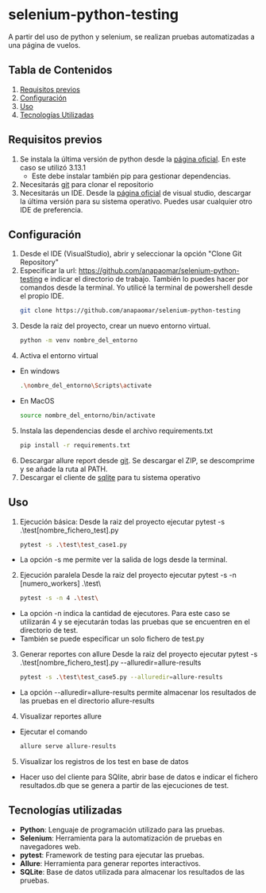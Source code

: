 # selenium-python-testing

A partir del uso de python y selenium, se realizan pruebas automatizadas a una página de vuelos.

## Tabla de Contenidos

1. [Requisitos previos](#requisitos-previos)
2. [Configuración](#configuración)
3. [Uso](#uso)
4. [Tecnologías Utilizadas](#tecnologías-utilizadas)

## Requisitos previos
1. Se instala la última versión de python desde la [página oficial](https://www.python.org/downloads/). En este caso se utilizó 3.13.1
    - Este debe instalar también pip para gestionar dependencias.
2. Necesitarás [git](https://git-scm.com/) para clonar el repositorio  
3. Necesitarás un IDE. Desde la [página oficial](https://code.visualstudio.com/download) de visual studio, descargar la última versión para su sistema operativo. Puedes usar cualquier otro IDE de preferencia.

## Configuración
1. Desde el IDE (VisualStudio), abrir y seleccionar la opción "Clone Git Repository"
2. Especificar la url: https://github.com/anapaomar/selenium-python-testing e indicar el directorio de trabajo. 
    También lo puedes hacer por comandos desde la terminal. Yo utilicé la terminal de powershell desde el propio IDE.
    ```bash
    git clone https://github.com/anapaomar/selenium-python-testing
3. Desde la raiz del proyecto, crear un nuevo entorno virtual. 
    ```bash
    python -m venv nombre_del_entorno
    
4. Activa el entorno virtual
- En windows
    ```bash
    .\nombre_del_entorno\Scripts\activate

- En MacOS
    ```bash
    source nombre_del_entorno/bin/activate

5. Instala las dependencias desde el archivo requirements.txt
    ```bash
    pip install -r requirements.txt
6. Descargar allure report desde [git](https://github.com/allure-framework/allure2/releases). Se descargar el ZIP, se descomprime y se añade la ruta al PATH.
7. Descargar el cliente de [sqlite](https://sqlitebrowser.org/dl/) para tu sistema operativo

## Uso

1. Ejecución básica: 
    Desde la raiz del proyecto ejecutar pytest -s .\test\[nombre_fichero_test].py
    ```bash
    pytest -s .\test\test_case1.py
- La opción -s me permite ver la salida de logs desde la terminal.

2. Ejecución paralela
    Desde la raiz del proyecto ejecutar pytest -s -n [numero_workers] .\test\
    ```bash
    pytest -s -n 4 .\test\
- La opción -n indica la cantidad de ejecutores. Para este caso se utilizarán 4 y se ejecutarán todas las pruebas que se encuentren en el directorio de test.
- También se puede especificar un solo fichero de test.py

3. Generar reportes con allure
    Desde la raiz del proyecto ejecutar pytest -s .\test\[nombre_fichero_test].py --alluredir=allure-results
    ```bash
    pytest -s .\test\test_case5.py --alluredir=allure-results
- La opción --alluredir=allure-results permite almacenar los resultados de las pruebas en el directorio allure-results

4. Visualizar reportes allure
- Ejecutar el comando 
    ```bash
    allure serve allure-results

5. Visualizar los registros de los test en base de datos
- Hacer uso del cliente para SQlite, abrir base de datos e indicar el fichero resultados.db que se genera a partir de las ejecuciones de test.

## Tecnologías utilizadas

* **Python**: Lenguaje de programación utilizado para las pruebas.
* **Selenium**: Herramienta para la automatización de pruebas en navegadores web.
* **pytest**: Framework de testing para ejecutar las pruebas.
* **Allure**: Herramienta para generar reportes interactivos.
* **SQLite**: Base de datos utilizada para almacenar los resultados de las pruebas.











